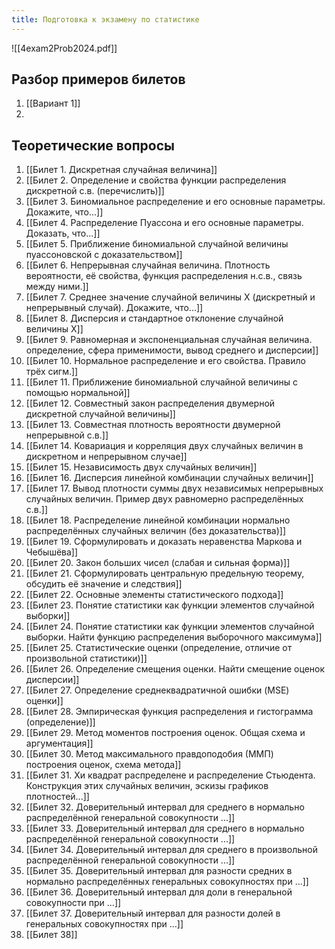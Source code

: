 ```yaml
---
title: Подготовка к экзамену по статистике
---
```


![[4exam2Prob2024.pdf]]

## Разбор примеров билетов
1. [[Вариант 1]]
2. 
## Теоретические вопросы

1) [[Билет 1. Дискретная случайная величина]]
2) [[Билет 2. Определение и свойства функции распределения дискретной с.в. (перечислить)]]
3) [[Билет 3. Биномиальное распределение и его основные параметры. Докажите, что...]]
4) [[Билет 4. Распределение Пуассона и его основные параметры. Доказать, что...]]
5) [[Билет 5. Приближение биномиальной случайной величины пуассоновской с доказательством]]
6) [[Билет 6. Непрерывная случайная величина. Плотность вероятности, её свойства, функция распределения н.с.в., связь между ними.]]
7) [[Билет 7. Среднее значение случайной величины Х (дискретный и непрерывный случай). Докажите, что...]]
8) [[Билет 8. Дисперсия и стандартное отклонение случайной величины X]]
9) [[Билет 9. Равномерная и экспоненциальная случайная величина. определение, сфера применимости, вывод среднего и дисперсии]]
10) [[Билет 10. Нормальное распределение и его свойства. Правило трёх сигм.]]
11) [[Билет 11. Приближение биномиальной случайной величины с помощью нормальной]]
12) [[Билет 12. Совместный закон распределения двумерной дискретной случайной величины]]
13) [[Билет 13. Совместная плотность вероятности двумерной непрерывной с.в.]]
14) [[Билет 14. Ковариация и корреляция двух случайных величин в дискретном и непрерывном случае]]
15) [[Билет 15.  Независимость двух случайных величин]]
16) [[Билет 16. Дисперсия линейной комбинации случайных величин]]
17) [[Билет 17. Вывод плотности суммы двух независимых непрерывных случайных величин. Пример двух равномерно распределённых с.в.]]
18) [[Билет 18. Распределение линейной комбинации нормально распределённых случайных величин (без доказательства)]]
19) [[Билет 19. Сформулировать и доказать неравенства Маркова и Чебышёва]]
20) [[Билет 20. Закон больших чисел (слабая и сильная форма)]]
21) [[Билет 21. Сформулировать центральную предельную теорему, обсудить её значение и следствия]]
22) [[Билет 22. Основные элементы статистического подхода]]
23) [[Билет 23.  Понятие статистики как функции элементов случайной выборки]]
24) [[Билет 24. Понятие статистики как функции элементов случайной выборки. Найти функцию распределения выборочного максимума]]
25) [[Билет 25. Статистические оценки (определение, отличие от произвольной статистики)]]
26) [[Билет 26. Определение смещения оценки. Найти смещение оценок дисперсии]]
27) [[Билет 27. Определение среднеквадратичной ошибки (MSE) оценки]]
28) [[Билет 28. Эмпирическая функция распределения и гистограмма (определение)]]
29) [[Билет 29.  Метод моментов построения оценок. Общая схема и аргументация]]
30) [[Билет 30. Метод максимального правдоподобия (ММП) построения оценок, схема метода]]
31) [[Билет 31. Хи квадрат распределене и распределение Стьюдента. Конструкция этих случайных величин, эскизы графиков плотностей...]]
32) [[Билет 32. Доверительный интервал для среднего в нормально распределённой генеральной совокупности ...]]
33) [[Билет 33. Доверительный интервал для среднего в нормально распределённой генеральной совокупности ...]]
34) [[Билет 34. Доверительный интервал для среднего в произвольной распределённой генеральной совокупности ...]]
35) [[Билет 35. Доверительный интервал для разности средних в нормально распределённых генеральных совокупностях при ...]]
36) [[Билет 36. Доверительный интервал для доли в генеральной совокупности при ...]]
37) [[Билет 37. Доверительный интервал для разности долей в генеральных совокупностях при ...]]
38) [[Билет 38]]
